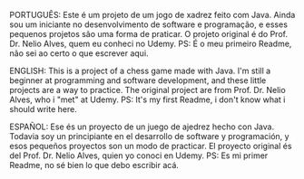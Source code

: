 PORTUGUÊS:
Este é um projeto de um jogo de xadrez feito com Java.
Ainda sou um iniciante no desenvolvimento de software e programação, e esses pequenos projetos são uma forma de praticar.
O projeto original é do Prof. Dr. Nelio Alves, quem eu conheci no Udemy.
PS: É o meu primeiro Readme, não sei ao certo o que escrever aqui.

ENGLISH:
This is a project of a chess game made with Java.
I'm still a beginner at programming and software development, and these little projects are a way to practice.
The original project are from Prof. Dr. Nelio Alves, who i "met" at Udemy.
PS: It's my first Readme, i don't know what i should write here.

ESPAÑOL:
Ese és un proyecto de un juego de ajedrez hecho con Java.
Todavia soy un principiante en el desarrollo de software y programación, y esos pequeños proyectos son un modo de practicar.
El proyecto original és del Prof. Dr. Nelio Alves, quien yo conoci en Udemy.
PS: Es mi primer Readme, no sé bien lo que debo escribir acá.

